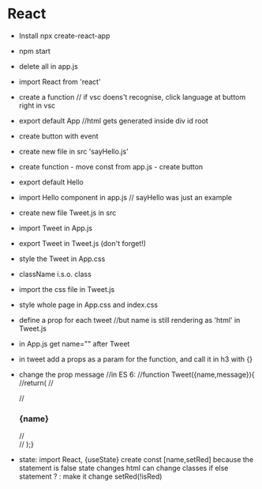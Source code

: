 # React
* Install npx create-react-app
* npm start
* delete all in app.js
* import React from 'react'
* create a function 
// if vsc doens't recognise, click language at buttom right in vsc
* export default App
//html gets generated inside div id root 
* create button with event
* create new file in src 'sayHello.js'
* create function - move const from app.js - create button
* export default Hello
* import Hello component in app.js
// sayHello was just an example
* create new file Tweet.js in src
* import Tweet in App.js
* export Tweet in Tweet.js (don't forget!)
* style the Tweet in App.css
* className i.s.o. class 
* import the css file in Tweet.js
* style whole page in App.css and index.css

* define a prop for each tweet
//but name is still rendering as 'html' in Tweet.js
* in App.js get name="" after Tweet
* in tweet add a props as a param for the function, and call it in h3 with {}
* change the prop message
//in ES 6: 
//function Tweet({name,message}){
//return(
//<div className='tweet'>
//<h3>{name}</h3>
//</div>
// );}

* state: import React, {useState}
    create const [name,setRed] because the statement is false
state changes html
can change classes
if else statement ? :
make it change setRed(!isRed)